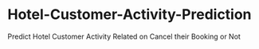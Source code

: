 # Hotel-Customer-Activity-Prediction
Predict Hotel Customer Activity Related on Cancel their Booking or Not
